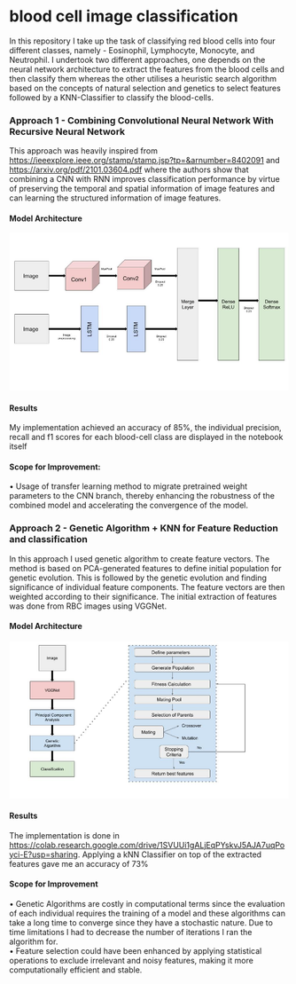 # blood cell image classification 
In this repository I take up the task of classifying red blood cells into four different classes, namely - Eosinophil, Lymphocyte, Monocyte, and Neutrophil. 
I undertook two different approaches, one depends on the neural network architecture to extract the features from the blood cells and then classify them whereas the other utilises a heuristic search algorithm based on the concepts of natural selection and genetics to select features followed by a KNN-Classifier to classify the blood-cells.

### Approach 1 - Combining Convolutional Neural Network With Recursive Neural Network

This approach was heavily inspired from https://ieeexplore.ieee.org/stamp/stamp.jsp?tp=&arnumber=8402091 and https://arxiv.org/pdf/2101.03604.pdf where the authors show that combining a CNN with RNN improves classification performance by virtue of preserving the temporal and spatial information of image features and can learning the structured information of image features. 
#### Model Architecture 
![alt text](https://github.com/Dbhasin1/blood_cell_classification/blob/main/cnnrnn.jpg)
#### Results 
My implementation achieved an accuracy of 85%, the individual precision, recall and f1 scores for each blood-cell class are displayed in the notebook itself 
#### Scope for Improvement:
• Usage of transfer learning method to migrate pretrained weight parameters to the CNN branch, thereby enhancing the robustness of the combined model and accelerating the convergence of the model. <br />


### Approach 2 - Genetic Algorithm + KNN for Feature Reduction and classification

In this approach I used genetic algorithm to create feature vectors. The method is based on PCA-generated features to define initial population for genetic evolution. This is followed by the genetic evolution and finding significance of individual feature components. The feature vectors are then weighted according to their significance. The initial extraction of features was done from RBC images using VGGNet. 
#### Model Architecture 
![alt text](https://github.com/Dbhasin1/blood_cell_classification/blob/main/ga.jpg)
#### Results 
The implementation is done in https://colab.research.google.com/drive/1SVUUi1gALjEqPYskvJ5AJA7uqPoyci-E?usp=sharing. Applying a kNN Classifier on top of the extracted features gave me an accuracy of 73%

#### Scope for Improvement 
• Genetic Algorithms are costly in computational terms since the evaluation of each individual requires the training of a model and these algorithms can take a long time to converge since they have a stochastic nature. Due to time limitations I had to decrease the number of iterations I ran the algorithm for. <br />
• Feature selection could have been enhanced by applying statistical operations to exclude irrelevant and noisy features, making it more computationally efficient and stable. <br />









